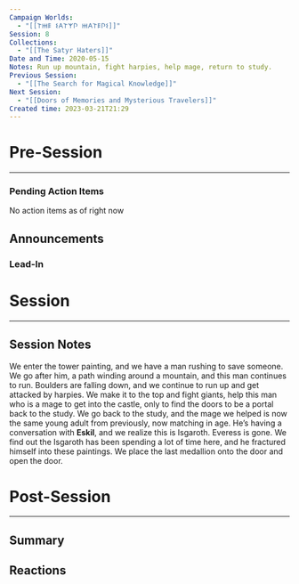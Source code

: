 ```yaml
---
Campaign Worlds:
  - "[[𐌕𐋅𐌄 𐌔𐌀𐌕𐌙𐌐 𐋅𐌀𐌕𐌄𐌐𐌔]]"
Session: 8
Collections:
  - "[[The Satyr Haters]]"
Date and Time: 2020-05-15
Notes: Run up mountain, fight harpies, help mage, return to study.
Previous Session:
  - "[[The Search for Magical Knowledge]]"
Next Session:
  - "[[Doors of Memories and Mysterious Travelers]]"
Created time: 2023-03-21T21:29
---
```

  

# Pre-Session

---

### Pending Action Items

No action items as of right now

## Announcements

### Lead-In

  

# Session

---

## Session Notes

We enter the tower painting, and we have a man rushing to save someone. We go after him, a path winding around a mountain, and this man continues to run. Boulders are falling down, and we continue to run up and get attacked by harpies. We make it to the top and fight giants, help this man who is a mage to get into the castle, only to find the doors to be a portal back to the study. We go back to the study, and the mage we helped is now the same young adult from previously, now matching in age. He’s having a conversation with **Eskil**, and we realize this is Isgaroth. Everess is gone. We find out the Isgaroth has been spending a lot of time here, and he fractured himself into these paintings. We place the last medallion onto the door and open the door.

# Post-Session

---

## Summary

  

## Reactions